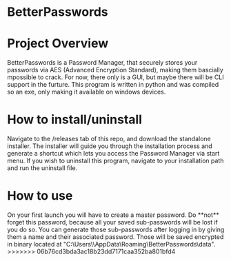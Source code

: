 # BetterPasswords
<h1>Project Overview</h1>

BetterPasswords is a Password Manager, that securely stores your passwords via AES (Advanced Encryption Standard), making them bascially mpossible to crack. For now, there only is a GUI, but maybe there will be CLI support in the furture.
This program is written in python and was compiled so an exe, only making it available on windows devices.

<h1>How to install/uninstall</h1>
Navigate to the /releases tab of this repo, and download the standalone installer. The installer will guide you through the installation process and generate a shortcut which lets you access the Password Manager via start menu. If you wish to uninstall this program, navigate to your installation path and run the uninstall file.

<h1>How to use</h1>
On your first launch you will have to create a master password. Do **not** forget this password, because all your saved sub-passwords will be lost if you do so. You can generate those sub-passwords after logging in by giving them a name and their associated password. Those will be saved encrypted in binary located at "C:\Users\<USER>\AppData\Roaming\BetterPasswords\data".
>>>>>>> 06b76cd3bda3ac18b23dd7171caa352ba801bfd4
